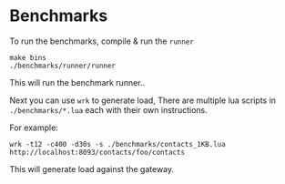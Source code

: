 # Benchmarks

To run the benchmarks, compile & run the `runner`

```
make bins
./benchmarks/runner/runner
```

This will run the benchmark runner..

Next you can use `wrk` to generate load,
There are multiple lua scripts in `./benchmarks/*.lua`
each with their own instructions.

For example:

```
wrk -t12 -c400 -d30s -s ./benchmarks/contacts_1KB.lua http://localhost:8093/contacts/foo/contacts
```

This will generate load against the gateway.